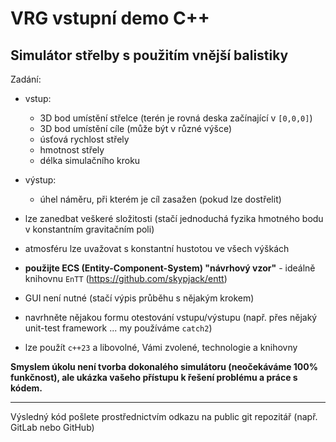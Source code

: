 # VRG vstupní demo C++

## Simulátor střelby s použitím vnější balistiky

Zadání:

- vstup:
    - 3D bod umístění střelce (terén je rovná deska začínající v `[0,0,0]`)
    - 3D bod umístění cíle (může být v různé výšce)
    - úsťová rychlost střely
    - hmotnost střely
    - délka simulačního kroku
- výstup:
    - úhel náměru, při kterém je cíl zasažen (pokud lze dostřelit)

- lze zanedbat veškeré složitosti (stačí jednoduchá fyzika hmotného bodu v konstantním gravitačním poli)
- atmosféru lze uvažovat s konstantní hustotou ve všech výškách
- **použijte ECS (Entity-Component-System) "návrhový vzor"** - ideálně knihovnu `EnTT` (https://github.com/skypjack/entt)
- GUI není nutné (stačí výpis průběhu s nějakým krokem)
- navrhněte nějakou formu otestování vstupu/výstupu (např. přes nějaký unit-test framework ... my používáme `catch2`)
- lze použít `c++23` a libovolné, Vámi zvolené, technologie a knihovny

**Smyslem úkolu není tvorba dokonalého simulátoru (neočekáváme 100% funkčnost), ale ukázka vašeho přístupu k řešení problému a práce s kódem.**

---

Výsledný kód pošlete prostřednictvím odkazu na public git repozitář (např. GitLab nebo GitHub)